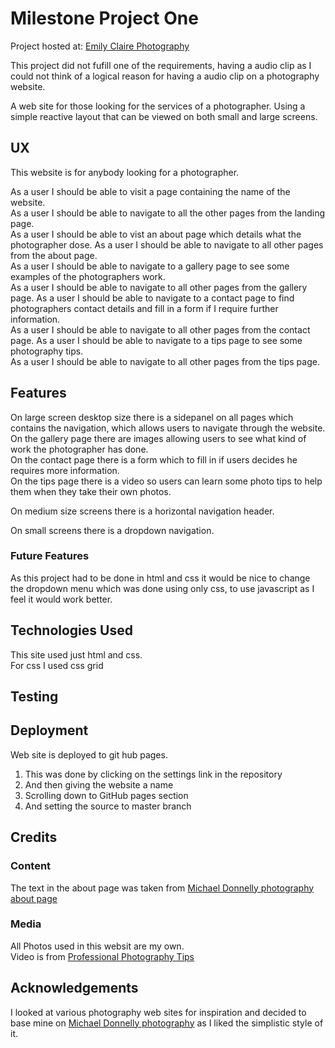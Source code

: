 # Milestone Project One

Project hosted at: [Emily Claire Photography](https://johnl3.github.io/milestone_project_one/index.html)  

This project did not fufill one of the requirements, having a audio clip as I could not think of a logical
reason for having a audio clip on a photography website.   

A web site for those looking for the services of a photographer. Using a simple reactive layout that
can be viewed on both small and large screens.  

## UX

This website is for anybody looking for a photographer.  

As a user I should be able to visit a page containing the name of the website.  
As a user I should be able to navigate to all the other pages from the landing page.  
As a user I should be able to vist an about page which details what the photographer dose.
As a user I should be able to navigate to all other pages from the about page.  
As a user I should be able to navigate to a gallery page to see some examples of the photographers work.  
As a user I should be able to navigate to all other pages from the gallery page.
As a user I should be able to navigate to a contact page to find photographers contact details and fill in a
form if I require further information.  
As a user I should be able to navigate to all other pages from the contact page.
As a user I should be able to navigate to a tips page to see some photography tips.  
As a user I should be able to navigate to all other pages from the tips page.

## Features

On large screen desktop size there is a sidepanel on all pages which contains the navigation, which allows users to 
navigate through the website.  
On the gallery page there are images allowing users to see what kind of work the photographer has done.  
On the contact page there is a form which to fill in if users decides he requires more information.  
On the tips page there is a video so users can learn some photo tips to help them when they take their own
photos.  

On medium size screens there is a horizontal navigation header.

On small screens there is a dropdown navigation.

### Future Features

As this project had to be done in html and css it would be nice to change the dropdown menu which was
done using only css, to use javascript as I feel it would work better.

## Technologies Used

This site used just html and css.  
For css I used css grid

## Testing

## Deployment

Web site is deployed to git hub pages.  
1. This was done by clicking on the settings link in the repository 
2. And then giving the website a name
3. Scrolling down to GitHub pages section
4. And setting the source to master branch

## Credits

### Content

The text in the about page was taken from [Michael Donnelly photography about page](http://www.michaeldonnellyphotography.com/about/)

### Media 

All Photos used in this websit are my own.  
Video is from [Professional Photography Tips](https://www.youtube.com/channel/UCJ2CMGw35yb3BZieF60_rWA)

## Acknowledgements

I looked at various photography web sites for inspiration and decided to base mine on
[Michael Donnelly photography](http://www.michaeldonnellyphotography.com/)
as I liked the simplistic style of it.



